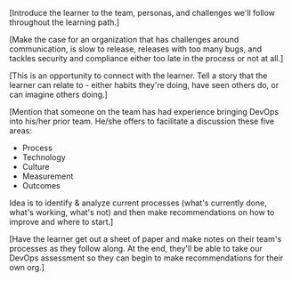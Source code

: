 [Introduce the learner to the team, personas, and challenges we'll follow throughout the learning path.]

[Make the case for an organization that has challenges around communication, is slow to release, releases with too many bugs, and tackles security and compliance either too late in the process or not at all.]

[This is an opportunity to connect with the learner. Tell a story that the learner can relate to - either habits they're doing, have seen others do, or can imagine others doing.]

[Mention that someone on the team has had experience bringing DevOps into his/her prior team. He/she offers to facilitate a discussion these five areas:

* Process
* Technology
* Culture
* Measurement
* Outcomes

Idea is to identify & analyze current processes (what's currently done, what's working, what's not) and then make recommendations on how to improve and where to start.]

[Have the learner get out a sheet of paper and make notes on their team's processes as they follow along. At the end, they'll be able to take our DevOps assessment so they can begin to make recommendations for their own org.]